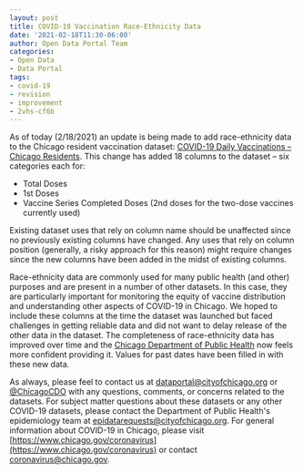 ```yaml
---
layout: post
title: COVID-19 Vaccination Race-Ethnicity Data
date: '2021-02-18T11:30-06:00'
author: Open Data Portal Team
categories:
- Open Data
- Data Portal
tags:
- covid-19
- revision
- improvement
- 2vhs-cf6b
---
```

As of today (2/18/2021) an update is being made to add race-ethnicity data to the Chicago resident vaccination dataset: [COVID-19 Daily Vaccinations – Chicago Residents](https://data.cityofchicago.org/Health-Human-Services/COVID-19-Daily-Vaccinations-Chicago-Residents/2vhs-cf6b). This change has added 18 columns to the dataset – six categories each for:

* Total Doses
* 1st Doses
* Vaccine Series Completed Doses (2nd doses for the two-dose vaccines currently used)

Existing dataset uses that rely on column name should be unaffected since no previously existing columns have changed. Any uses that rely on column position (generally, a risky approach for this reason) might require changes since the new columns have been added in the midst of existing columns.

Race-ethnicity data are commonly used for many public health (and other) purposes and are present in a number of other datasets. In this case, they are particularly important for monitoring the equity of vaccine distribution and understanding other aspects of  COVID-19 in Chicago. We hoped to include these columns at the time the dataset was launched but faced challenges in getting reliable data and did not want to delay release of the other data in the dataset. The completeness of race-ethnicity data has improved over time and the [Chicago Department of Public Health](https://www.chicago.gov/cdph) now feels more confident providing it. Values for past dates have been filled in with these new data. 

As always, please feel to contact us at [dataportal@cityofchicago.org](mailto:dataportal@cityofchicago.org) or [@ChicagoCDO](https://twitter.com/ChicagoCDO) with any questions, comments, or concerns related to the datasets. For subject matter questions about these datasets or any other COVID-19 datasets, please contact the Department of Public Health's epidemiology team at [epidatarequests@cityofchicago.org](mailto:epidatarequests@cityofchicago.org). For general information about COVID-19 in Chicago, please visit [https://www.chicago.gov/coronavirus](https://www.chicago.gov/coronavirus) or contact [coronavirus@chicago.gov](mailto:coronavirus@chicago.gov).
